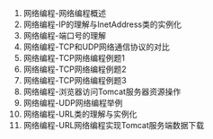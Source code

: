 1. 网络编程-网络编程概述
2. 网络编程-IP的理解与InetAddress类的实例化
3. 网络编程-端口号的理解
4. 网络编程-TCP和UDP网络通信协议的对比
5. 网络编程-TCP网络编程例题1
6. 网络编程-TCP网络编程例题2
7. 网络编程-TCP网络编程例题3
8. 网络编程-浏览器访问Tomcat服务器资源操作
9. 网络编程-UDP网络编程举例
10. 网络编程-URL类的理解与实例化
11. 网络编程-URL网络编程实现Tomcat服务端数据下载
